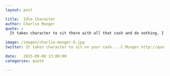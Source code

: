 ```yaml
---
layout: post

title:  Idle Character
author: Charlie Munger
quote: >
  It takes character to sit there with all that cash and do nothing. I didn’t get to where I am by going after mediocre opportunities. 

image: /images/charlie-munger-6.jpg
twitter: It takes character to sit on your cash... C.Munger http://quotes.stockflare.com/

date:   2015-09-08 13:00:00
categories: quote

---
```



